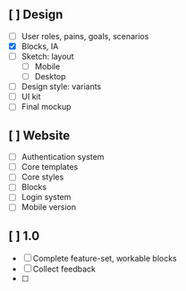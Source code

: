 ## [ ] Design
  * [ ] User roles, pains, goals, scenarios
  * [x] Blocks, IA
  * [ ] Sketch: layout
    * [ ] Mobile
    * [ ] Desktop
  * [ ] Design style: variants
  * [ ] UI kit
  * [ ] Final mockup

## [ ] Website
  * [ ] Authentication system
  * [ ] Core templates
  * [ ] Core styles
  * [ ] Blocks
  * [ ] Login system
  * [ ] Mobile version

## [ ] 1.0

* [ ] Complete feature-set, workable blocks
* [ ] Collect feedback
* [ ]
